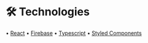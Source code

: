 # 🛠 Technologies

• [React](https://reactjs.org/)
• [Firebase](https://firebase.google.com/)
• [Typescript](https://reactjs.org/)
• [Styled Components](https://styled-components.com/)
